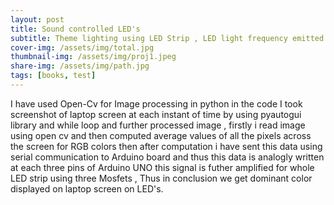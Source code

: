 ```yaml
---
layout: post
title: Sound controlled LED's 
subtitle: Theme lighting using LED Strip , LED light frequency emitted equal to max frequency of sound in a given chunk.
cover-img: /assets/img/total.jpg
thumbnail-img: /assets/img/proj1.jpeg
share-img: /assets/img/path.jpg
tags: [books, test]
---
```


I have used Open-Cv for Image processing in python in the code I took screenshot of laptop screen at each instant of time by using pyautogui library and while loop and further processed image , firstly i read image using open cv  and then computed average values of all the pixels across the screen for RGB colors then after computation i have sent this data using serial communication to Arduino board and thus this data is analogly written at each three pins of Arduino UNO this signal is futher amplified for whole LED strip using three Mosfets , Thus in conclusion we get dominant color displayed on laptop screen on LED's.
